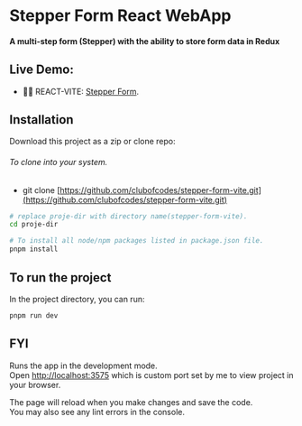 # Stepper Form React WebApp
#### A multi-step form (Stepper) with the ability to store form data in Redux
## Live Demo:

- 🧑‍💻 REACT-VITE: [Stepper Form](https://reactjs-task-rahuljinexture.vercel.app).


## Installation

Download this project as a zip or clone repo:

###### To clone into your system.

- git clone [https://github.com/clubofcodes/stepper-form-vite.git](https://github.com/clubofcodes/stepper-form-vite.git)

```bash
# replace proje-dir with directory name(stepper-form-vite).
cd proje-dir

# To install all node/npm packages listed in package.json file.
pnpm install
```

## To run the project

In the project directory, you can run:

```bash
pnpm run dev
```

## FYI

Runs the app in the development mode.\
Open [http://localhost:3575](http://localhost:3575) which is custom port set by me to view project in your browser.

The page will reload when you make changes and save the code.\
You may also see any lint errors in the console.
